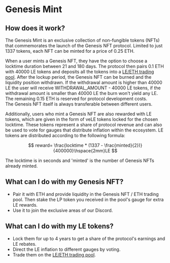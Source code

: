 # Genesis Mint

## How does it work?

The Genesis Mint is an exclusive collection of non-fungible tokens (NFTs) that commemorates the launch of the Genesis NFT protocol. Limited to just 1337 tokens, each NFT can be minted for a price of 0.25 ETH.

When a user mints a Genesis NFT, they have the option to choose a locktime duration between 21 and 180 days. The protocol then pairs 0.1 ETH with 40000 LE tokens and deposits all the tokens  into a [LE/ETH trading pool](https://app.balancer.fi/#/ethereum/pool/0x8e6c196e201942246cef85718c5d3a5622518053000200000000000000000582). After the lockup period, the Genesis NFT can be burned and the liquidity position withdrawn. If the withdrawal amount is higher than 40000 LE the user will receive WITHDRAWAL\_AMOUNT - 40000 LE tokens, if the withdrawal amount is smaller than 40000 LE the burn won't yield any LE.\
The remaining 0.15 ETH is reserved for protocol development costs. \
The Genesis NFT itself is always transferable between different users.

Additionally, users who mint a Genesis NFT are also rewarded with LE tokens, which are given in the form of veLE tokens locked for the chosen locktime. These tokens represent a share of protocol revenue and can also be used to vote for gauges that distribute inflation within the ecosystem. LE tokens are distributed according to the following formula:

$$
reward= \frac{locktime * (1337 - \frac{minted}{2})}{400000}\hspace{2mm}LE
$$

The locktime is in seconds and 'minted' is the number of Genesis NFTs already minted.

## What can I do with my Genesis NFT?

* Pair it with ETH and provide liquidity in the Genesis NFT / ETH trading pool. Then stake the LP token you received in the pool's gauge for extra LE rewards.
* Use it to join the exclusive areas of our Discord.

## What can I do with my LE tokens?

* Lock them for up to 4 years to get a share of the protocol's earnings and LE rebates.
* Direct the LE inflation to different gauges by voting.
* Trade them on the [LE/ETH trading pool](https://app.balancer.fi/#/ethereum/pool/0x8e6c196e201942246cef85718c5d3a5622518053000200000000000000000582).
